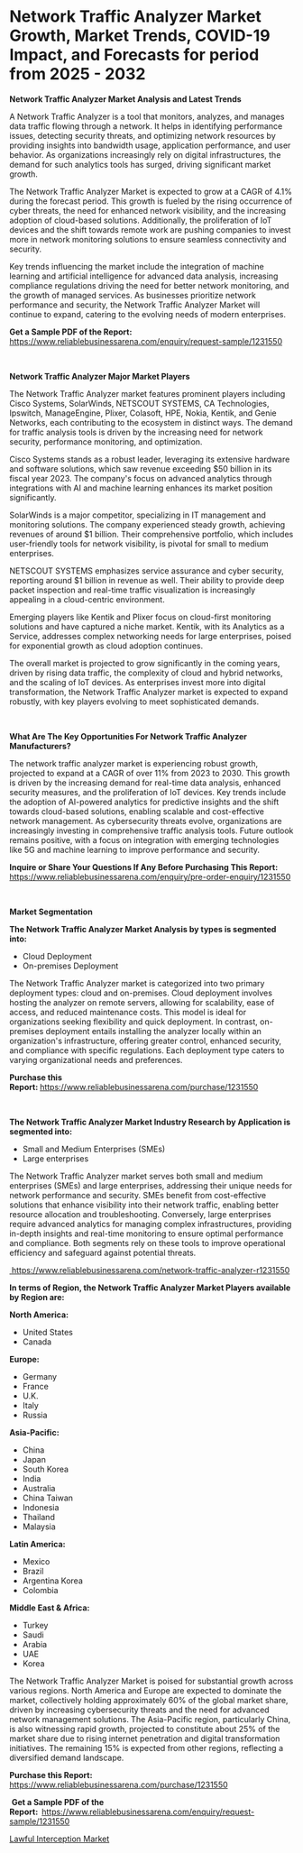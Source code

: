 <p><h1>Network Traffic Analyzer Market Growth, Market Trends, COVID-19 Impact, and Forecasts for period from 2025 - 2032</h1></p><p><strong>Network Traffic Analyzer Market Analysis and Latest Trends</strong></p>
<p><p>A Network Traffic Analyzer is a tool that monitors, analyzes, and manages data traffic flowing through a network. It helps in identifying performance issues, detecting security threats, and optimizing network resources by providing insights into bandwidth usage, application performance, and user behavior. As organizations increasingly rely on digital infrastructures, the demand for such analytics tools has surged, driving significant market growth.</p><p>The Network Traffic Analyzer Market is expected to grow at a CAGR of 4.1% during the forecast period. This growth is fueled by the rising occurrence of cyber threats, the need for enhanced network visibility, and the increasing adoption of cloud-based solutions. Additionally, the proliferation of IoT devices and the shift towards remote work are pushing companies to invest more in network monitoring solutions to ensure seamless connectivity and security.</p><p>Key trends influencing the market include the integration of machine learning and artificial intelligence for advanced data analysis, increasing compliance regulations driving the need for better network monitoring, and the growth of managed services. As businesses prioritize network performance and security, the Network Traffic Analyzer Market will continue to expand, catering to the evolving needs of modern enterprises.</p></p>
<p><strong>Get a Sample PDF of the Report:&nbsp;</strong> <a href="https://www.reliablebusinessarena.com/enquiry/request-sample/1231550?utm_campaign=2318&utm_medium=2&utm_source=Github&utm_content=ia&utm_term=15022025&utm_id=network-traffic-analyzer">https://www.reliablebusinessarena.com/enquiry/request-sample/1231550</a></p>
<p>&nbsp;</p>
<p><strong>Network Traffic Analyzer Major Market Players</strong></p>
<p><p>The Network Traffic Analyzer market features prominent players including Cisco Systems, SolarWinds, NETSCOUT SYSTEMS, CA Technologies, Ipswitch, ManageEngine, Plixer, Colasoft, HPE, Nokia, Kentik, and Genie Networks, each contributing to the ecosystem in distinct ways. The demand for traffic analysis tools is driven by the increasing need for network security, performance monitoring, and optimization.</p><p>Cisco Systems stands as a robust leader, leveraging its extensive hardware and software solutions, which saw revenue exceeding $50 billion in its fiscal year 2023. The company's focus on advanced analytics through integrations with AI and machine learning enhances its market position significantly.</p><p>SolarWinds is a major competitor, specializing in IT management and monitoring solutions. The company experienced steady growth, achieving revenues of around $1 billion. Their comprehensive portfolio, which includes user-friendly tools for network visibility, is pivotal for small to medium enterprises.</p><p>NETSCOUT SYSTEMS emphasizes service assurance and cyber security, reporting around $1 billion in revenue as well. Their ability to provide deep packet inspection and real-time traffic visualization is increasingly appealing in a cloud-centric environment.</p><p>Emerging players like Kentik and Plixer focus on cloud-first monitoring solutions and have captured a niche market. Kentik, with its Analytics as a Service, addresses complex networking needs for large enterprises, poised for exponential growth as cloud adoption continues. </p><p>The overall market is projected to grow significantly in the coming years, driven by rising data traffic, the complexity of cloud and hybrid networks, and the scaling of IoT devices. As enterprises invest more into digital transformation, the Network Traffic Analyzer market is expected to expand robustly, with key players evolving to meet sophisticated demands.</p></p>
<p>&nbsp;</p>
<p><strong>What Are The Key Opportunities For Network Traffic Analyzer Manufacturers?</strong></p>
<p><p>The network traffic analyzer market is experiencing robust growth, projected to expand at a CAGR of over 11% from 2023 to 2030. This growth is driven by the increasing demand for real-time data analysis, enhanced security measures, and the proliferation of IoT devices. Key trends include the adoption of AI-powered analytics for predictive insights and the shift towards cloud-based solutions, enabling scalable and cost-effective network management. As cybersecurity threats evolve, organizations are increasingly investing in comprehensive traffic analysis tools. Future outlook remains positive, with a focus on integration with emerging technologies like 5G and machine learning to improve performance and security.</p></p>
<p><strong>Inquire or Share Your Questions If Any Before Purchasing This Report:</strong> <a href="https://www.reliablebusinessarena.com/enquiry/pre-order-enquiry/1231550?utm_campaign=2318&utm_medium=2&utm_source=Github&utm_content=ia&utm_term=15022025&utm_id=network-traffic-analyzer">https://www.reliablebusinessarena.com/enquiry/pre-order-enquiry/1231550</a></p>
<p>&nbsp;</p>
<p><strong>Market Segmentation</strong></p>
<p><strong>The Network Traffic Analyzer Market Analysis by types is segmented into:</strong></p>
<p><ul><li>Cloud Deployment</li><li>On-premises Deployment</li></ul></p>
<p><p>The Network Traffic Analyzer market is categorized into two primary deployment types: cloud and on-premises. Cloud deployment involves hosting the analyzer on remote servers, allowing for scalability, ease of access, and reduced maintenance costs. This model is ideal for organizations seeking flexibility and quick deployment. In contrast, on-premises deployment entails installing the analyzer locally within an organization's infrastructure, offering greater control, enhanced security, and compliance with specific regulations. Each deployment type caters to varying organizational needs and preferences.</p></p>
<p><strong>Purchase this Report:&nbsp;</strong><a href="https://www.reliablebusinessarena.com/purchase/1231550?utm_campaign=2318&utm_medium=2&utm_source=Github&utm_content=ia&utm_term=15022025&utm_id=network-traffic-analyzer">https://www.reliablebusinessarena.com/purchase/1231550</a></p>
<p>&nbsp;</p>
<p><strong>The Network Traffic Analyzer Market Industry Research by Application is segmented into:</strong></p>
<p><ul><li>Small and Medium Enterprises (SMEs)</li><li>Large enterprises</li></ul></p>
<p><p>The Network Traffic Analyzer market serves both small and medium enterprises (SMEs) and large enterprises, addressing their unique needs for network performance and security. SMEs benefit from cost-effective solutions that enhance visibility into their network traffic, enabling better resource allocation and troubleshooting. Conversely, large enterprises require advanced analytics for managing complex infrastructures, providing in-depth insights and real-time monitoring to ensure optimal performance and compliance. Both segments rely on these tools to improve operational efficiency and safeguard against potential threats.</p></p>
<p><a href="https://www.reliablebusinessarena.com/network-traffic-analyzer-r1231550?utm_campaign=2318&utm_medium=2&utm_source=Github&utm_content=ia&utm_term=15022025&utm_id=network-traffic-analyzer">&nbsp;https://www.reliablebusinessarena.com/network-traffic-analyzer-r1231550</a></p>
<p><strong>In terms of Region, the Network Traffic Analyzer Market Players available by Region are:</strong></p>
<p>
    <p> <strong> North America: </strong>
        <ul>
            <li>United States</li>
            <li>Canada</li>
        </ul>
        </p> 
    <p> <strong> Europe: </strong>
        <ul>
            <li>Germany</li>
            <li>France</li>
            <li>U.K.</li>
            <li>Italy</li>
            <li>Russia</li>
        </ul>
        </p> 
    <p> <strong> Asia-Pacific: </strong>
        <ul>
            <li>China</li>
            <li>Japan</li>
            <li>South Korea</li>
            <li>India</li>
            <li>Australia</li>
            <li>China Taiwan</li>
            <li>Indonesia</li>
            <li>Thailand</li>
            <li>Malaysia</li>
        </ul>
        </p> 
    <p> <strong> Latin America: </strong>
        <ul>
            <li>Mexico</li>
            <li>Brazil</li>
            <li>Argentina Korea</li>
            <li>Colombia</li>
        </ul>
        </p> 
    <p> <strong> Middle East & Africa: </strong>
        <ul>
            <li>Turkey</li>
            <li>Saudi</li>
            <li>Arabia</li>
            <li>UAE</li>
            <li>Korea</li>
        </ul>
    </p>
    </p>
<p><p>The Network Traffic Analyzer Market is poised for substantial growth across various regions. North America and Europe are expected to dominate the market, collectively holding approximately 60% of the global market share, driven by increasing cybersecurity threats and the need for advanced network management solutions. The Asia-Pacific region, particularly China, is also witnessing rapid growth, projected to constitute about 25% of the market share due to rising internet penetration and digital transformation initiatives. The remaining 15% is expected from other regions, reflecting a diversified demand landscape.</p></p>
<p><strong>Purchase this Report: </strong><a href="https://www.reliablebusinessarena.com/purchase/1231550?utm_campaign=2318&utm_medium=2&utm_source=Github&utm_content=ia&utm_term=15022025&utm_id=network-traffic-analyzer">https://www.reliablebusinessarena.com/purchase/1231550</a></p>
<p>&nbsp;<strong>Get a Sample PDF of the Report:&nbsp;&nbsp;</strong><a href="https://www.reliablebusinessarena.com/enquiry/request-sample/1231550?utm_campaign=2318&utm_medium=2&utm_source=Github&utm_content=ia&utm_term=15022025&utm_id=network-traffic-analyzer">https://www.reliablebusinessarena.com/enquiry/request-sample/1231550</a></p>
<p><strong></strong></p>
<p><p><a href="https://github.com/arvelm4nthig/Market-Research-Report-List-1/blob/main/lawful-interception-market.md?utm_campaign=2318&utm_medium=2&utm_source=Github&utm_content=ia&utm_term=15022025&utm_id=network-traffic-analyzer">Lawful Interception Market</a></p></p>